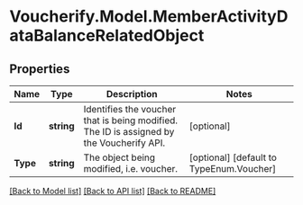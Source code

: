 # Voucherify.Model.MemberActivityDataBalanceRelatedObject

## Properties

Name | Type | Description | Notes
------------ | ------------- | ------------- | -------------
**Id** | **string** | Identifies the voucher that is being modified. The ID is assigned by the Voucherify API. | [optional] 
**Type** | **string** | The object being modified, i.e. voucher. | [optional] [default to TypeEnum.Voucher]

[[Back to Model list]](../../README.md#documentation-for-models) [[Back to API list]](../../README.md#documentation-for-api-endpoints) [[Back to README]](../../README.md)

